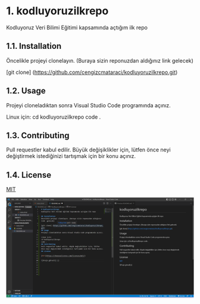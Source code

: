 # 1. kodluyoruzilkrepo
Kodluyoruz Veri Bilimi Eğitimi kapsamında açtığım ilk repo

## 1.1. Installation
Öncelikle projeyi clonelayın. (Buraya sizin reponuzdan aldığınız link  gelecek)

[git clone] (https://github.com/cengizcmataraci/kodluyoruzilkrepo.git)
## 1.2. Usage
Projeyi cloneladıktan sonra Visual Studio Code programında açınız.

Linux için:
cd kodluyoruzilkrepo
code .
## 1.3. Contributing
Pull requestler kabul edilir. Büyük değişiklikler için, lütfen önce neyi değiştirmek istediğinizi tartışmak için bir konu açınız.
## 1.4. License

[MIT](https://choosealicense.com/licenses/mit/)
 
 ![Proje Görseli](https://github.com/ilknur86/kodluyoruzilkrepo/blob/main/ilknur.png)

























